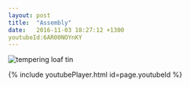```yaml
---
layout: post
title:  "Assembly"
date:   2016-11-03 18:27:12 +1300
youtubeId:6AR00NOYnKY
---
```


![tempering loaf tin]({{site.url}}{{site.imageurl}}20161103_222724.jpg)

{% include youtubePlayer.html id=page.youtubeId %}

